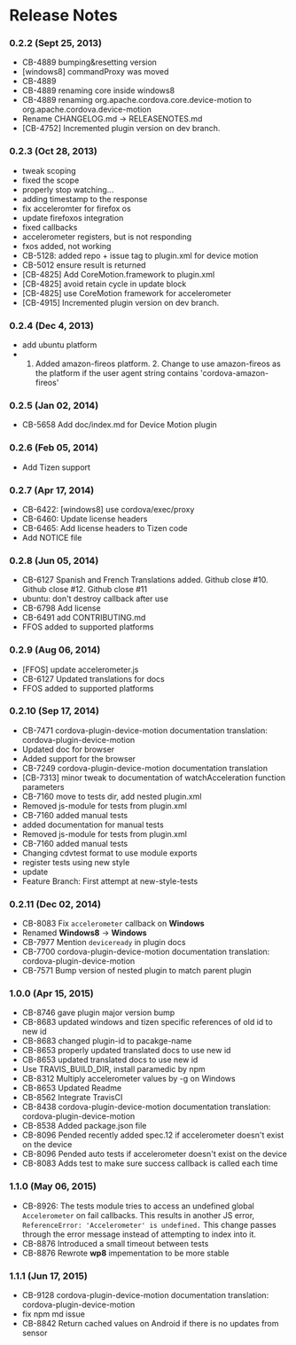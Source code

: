 <!--
#
# Licensed to the Apache Software Foundation (ASF) under one
# or more contributor license agreements.  See the NOTICE file
# distributed with this work for additional information
# regarding copyright ownership.  The ASF licenses this file
# to you under the Apache License, Version 2.0 (the
# "License"); you may not use this file except in compliance
# with the License.  You may obtain a copy of the License at
# 
# http://www.apache.org/licenses/LICENSE-2.0
# 
# Unless required by applicable law or agreed to in writing,
# software distributed under the License is distributed on an
# "AS IS" BASIS, WITHOUT WARRANTIES OR CONDITIONS OF ANY
#  KIND, either express or implied.  See the License for the
# specific language governing permissions and limitations
# under the License.
#
-->
# Release Notes

### 0.2.2 (Sept 25, 2013)
* CB-4889 bumping&resetting version
* [windows8] commandProxy was moved
* CB-4889
* CB-4889 renaming core inside windows8
* CB-4889 renaming org.apache.cordova.core.device-motion to org.apache.cordova.device-motion
* Rename CHANGELOG.md -> RELEASENOTES.md
* [CB-4752] Incremented plugin version on dev branch.

### 0.2.3 (Oct 28, 2013)
* tweak scoping
* fixed the scope
* properly stop watching...
* adding timestamp to the response
* fix acceleromter for firefox os
* update firefoxos integration
* fixed callbacks
* accelerometer registers, but is not responding
* fxos added, not working
* CB-5128: added repo + issue tag to plugin.xml for device motion
* CB-5012 ensure result is returned
* [CB-4825] Add CoreMotion.framework to plugin.xml
* [CB-4825] avoid retain cycle in update block
* [CB-4825] use CoreMotion framework for accelerometer
* [CB-4915] Incremented plugin version on dev branch.

### 0.2.4 (Dec 4, 2013)
* add ubuntu platform
* 1. Added amazon-fireos platform. 2. Change to use amazon-fireos as the platform if the user agent string contains 'cordova-amazon-fireos'

### 0.2.5 (Jan 02, 2014)
* CB-5658 Add doc/index.md for Device Motion plugin

### 0.2.6 (Feb 05, 2014)
* Add Tizen support

### 0.2.7 (Apr 17, 2014)
* CB-6422: [windows8] use cordova/exec/proxy
* CB-6460: Update license headers
* CB-6465: Add license headers to Tizen code
* Add NOTICE file

### 0.2.8 (Jun 05, 2014)
* CB-6127 Spanish and French Translations added. Github close #10. Github close #12. Github close #11
* ubuntu: don't destroy callback after use
* CB-6798 Add license
* CB-6491 add CONTRIBUTING.md
* FFOS added to supported platforms

### 0.2.9 (Aug 06, 2014)
* [FFOS] update accelerometer.js
* CB-6127 Updated translations for docs
* FFOS added to supported platforms



### 0.2.10 (Sep 17, 2014)
* CB-7471 cordova-plugin-device-motion documentation translation: cordova-plugin-device-motion
* Updated doc for browser
* Added support for the browser
* CB-7249 cordova-plugin-device-motion documentation translation
* [CB-7313] minor tweak to documentation of watchAcceleration function parameters
* CB-7160 move to tests dir, add nested plugin.xml
* Removed js-module for tests from plugin.xml
* CB-7160 added manual tests
* added documentation for manual tests
* Removed js-module for tests from plugin.xml
* CB-7160 added manual tests
* Changing cdvtest format to use module exports
* register tests using new style
* update
* Feature Branch: First attempt at new-style-tests

### 0.2.11 (Dec 02, 2014)
* CB-8083 Fix `accelerometer` callback on **Windows**
* Renamed **Windows8** -> **Windows**
* CB-7977 Mention `deviceready` in plugin docs
* CB-7700 cordova-plugin-device-motion documentation translation: cordova-plugin-device-motion
* CB-7571 Bump version of nested plugin to match parent plugin

### 1.0.0 (Apr 15, 2015)
* CB-8746 gave plugin major version bump
* CB-8683 updated windows and tizen specific references of old id to new id
* CB-8683 changed plugin-id to pacakge-name
* CB-8653 properly updated translated docs to use new id
* CB-8653 updated translated docs to use new id
* Use TRAVIS_BUILD_DIR, install paramedic by npm
* CB-8312 Multiply accelerometer values by -g on Windows
* CB-8653 Updated Readme
* CB-8562 Integrate TravisCI
* CB-8438 cordova-plugin-device-motion documentation translation: cordova-plugin-device-motion
* CB-8538 Added package.json file
* CB-8096 Pended recently added spec.12 if accelerometer doesn't exist on the device
* CB-8096 Pended auto tests if accelerometer doesn't exist on the device
* CB-8083 Adds test to make sure success callback is called each time

### 1.1.0 (May 06, 2015)
* CB-8926: The tests module tries to access an undefined global `Accelerometer` on fail callbacks.  This results in another JS error, `ReferenceError: 'Accelerometer' is undefined.`  This change passes through the error message instead of attempting to index into it.
* CB-8876 Introduced a small timeout between tests
* CB-8876 Rewrote **wp8** impementation to be more stable

### 1.1.1 (Jun 17, 2015)
* CB-9128 cordova-plugin-device-motion documentation translation: cordova-plugin-device-motion
* fix npm md issue
* CB-8842 Return cached values on Android if there is no updates from sensor
